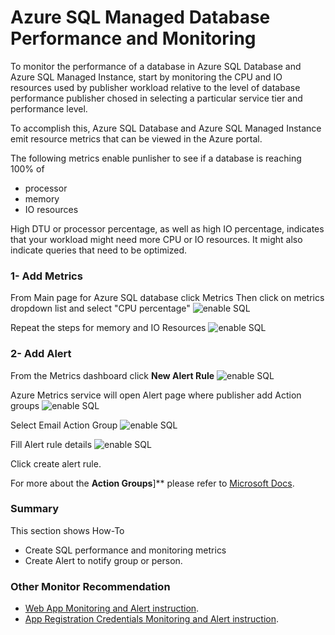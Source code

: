 # Azure SQL Managed Database Performance and Monitoring
To monitor the performance of a database in Azure SQL Database and Azure SQL Managed Instance, start by monitoring the CPU and IO resources used by publisher workload relative to the level of database performance publisher chosed in selecting a particular service tier and performance level. 

To accomplish this, Azure SQL Database and Azure SQL Managed Instance emit resource metrics that can be viewed in the Azure portal.

The following metrics enable punlisher to see if a database is reaching 100% of
 - processor
 - memory
 -  IO resources
 
  High DTU or processor percentage, as well as high IO percentage, indicates that your workload might need more CPU or IO resources. It might also indicate queries that need to be optimized.
 
### 1- Add Metrics
 From Main page for Azure SQL database click Metrics Then click on metrics dropdown list and select "CPU percentage"
 ![enable SQL](images/monitoring/sql/sql-monitor-1.png)

Repeat the steps for memory and IO Resources
![enable SQL](images/monitoring/sql/sql-monitor-1-1.png)

### 2- Add Alert
From the Metrics dashboard click **New Alert Rule**
![enable SQL](images/monitoring/sql/sql-monitor-2.png)

Azure Metrics service will open Alert page where publisher add Action groups
![enable SQL](images/monitoring/sql/sql-monitor-3.png)

Select Email Action Group
![enable SQL](images/monitoring/sql/sql-monitor-4.png)

Fill Alert rule details
![enable SQL](images/monitoring/sql/sql-monitor-5.png)

Click create alert rule.

For more about the **Action Groups**]** please refer to [Microsoft Docs](https://docs.microsoft.com/en-us/azure/azure-monitor/alerts/action-groups).

  
### Summary
This section shows How-To 
- Create SQL performance and monitoring metrics
- Create Alert to notify group or person.

### Other Monitor Recommendation
- [Web App Monitoring and Alert instruction](./WebApp-Monitoring.md).
- [App Registration Credentials Monitoring and Alert instruction](./App-Reg-Monitoring.md).